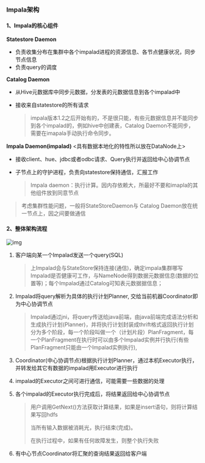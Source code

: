 ### Impala架构

#### 1、Impala的核心组件

**Statestore Daemon**

- 负责收集分布在集群中各个impalad进程的资源信息、各节点健康状况，同步节点信息
- 负责query的调度

**Catalog Daemon**

- 从Hive元数据库中同步元数据，分发表的元数据信息到各个impalad中

- 接收来自statestore的所有请求

  > impala版本1.2之后开始有的，不是很只能，有些元数据信息并不能同步到各个impalad的，例如hive中创建表，Catalog Daemon不能同步，需要在imapala手动执行命令同步。

**Impala Daemon(impalad)** <具有数据本地化的特性所以放在DataNode上>

- 接收client、hue、jdbc或者odbc请求、Query执行并返回给中心协调节点

- 子节点上的守护进程，负责向statestore保持通信，汇报工作

  > Impala daemon：执行计算。因内存依赖大，所最好不要和imapla的其他组件放到同意节点

> 考虑集群性能问题，一般将StateStoreDaemon与 Catalog Daemon放在统一节点上，因之间要做通信

#### 2、整体架构流程





![img](D:\github\mark\mark\note\Impala.assets\1200756-20190816113304739-1578438794.png)

1. 客户端向某一个Impalad发送一个query(SQL)

   > 上Impalad会与StateStore保持连接(通信)，确定impala集群哪写Impalad是否健康可工作，与NameNode得到数据元数据信息(数据的位置等)；每个Impalad通过Catalog可知表元数据据信息；

2. Impalad将query解析为具体的执行计划Planner, 交给当前机器Coordinator即为中心协调节点

   > Impalad通过jni，将query传送给java前端，由java前端完成语法分析和生成执行计划(Planner)，并将执行计划封装成thrift格式返回执行计划分为多个阶段，每一个阶段叫做一个（计划片段）PlanFragment，每一个PlanFragment在执行时可以由多个Impalad实例并行执行(有些PlanFragment只能由一个Impalad实例执行),

3. Coordinator(中心协调节点)根据执行计划Planner，通过本机Executor执行，并转发给其它有数据的impalad用Executor进行执行

4. impalad的Executor之间可进行通信，可能需要一些数据的处理

5. 各个impalad的Executor执行完成后，将结果返回给中心协调节点

   > 用户调用GetNext()方法获取计算结果，如果是insert语句，则将计算结果写回hdfs
   >
   > 当所有输入数据被消耗光，执行结束(完成)。
   >
   > 在执行过程中，如果有任何故障发生，则整个执行失败

6. 有中心节点Coordinator将汇聚的查询结果返回给客户端